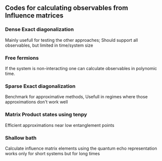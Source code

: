 ## Codes for calculating observables from Influence matrices
### Dense Exact diagonalization
  Mainly usefull for testing the other approaches; Should support all observables, but limited in time/system size
### Free fermions
  If the system is non-interacting one can calculate observables in polynomic time.
### Sparse Exact diagonalization
  Benchmark for approximative methods, Usefull in regimes where those approximations don't work well
### Matrix Product states using tenpy
  Efficient approximations near low entanglement points
### Shallow bath
  Calculate influence matrix elements using the quantum echo representation
  works only for short systems but for long times
